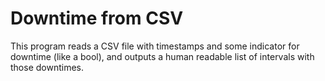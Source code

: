 # Downtime from CSV

This program reads a CSV file with timestamps and some indicator for downtime
(like a bool), and outputs a human readable list of intervals with those
downtimes.
